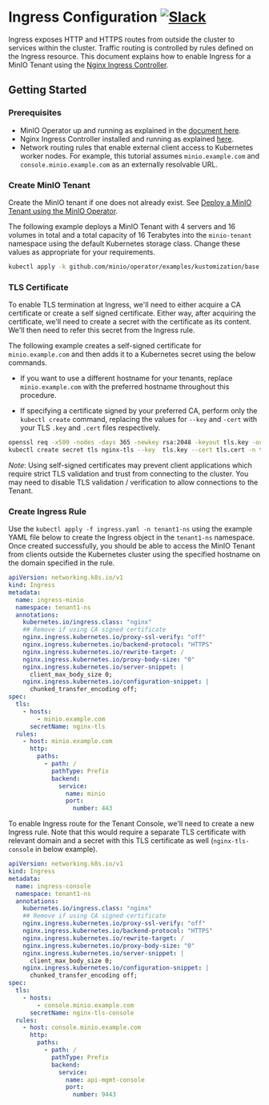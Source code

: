 # Ingress Configuration [![Slack](https://slack.min.io/slack?type=svg)](https://slack.min.io)

Ingress exposes HTTP and HTTPS routes from outside the cluster to services within the cluster. Traffic routing is
controlled by rules defined on the Ingress resource. This document explains how to enable Ingress for a MinIO Tenant
using the [Nginx Ingress Controller](https://kubernetes.github.io/ingress-nginx/).

## Getting Started

### Prerequisites

- MinIO Operator up and running as explained in
  the [document here](https://min.io/docs/minio/kubernetes/upstream/operations/installation.html).
- Nginx Ingress Controller installed and running as
  explained [here](https://kubernetes.github.io/ingress-nginx/deploy/).
- Network routing rules that enable external client access to Kubernetes worker nodes. For example, this tutorial
  assumes `minio.example.com` and `console.minio.example.com` as an externally resolvable URL.

### Create MinIO Tenant

Create the MinIO tenant if one does not already exist.
See [Deploy a MinIO Tenant using the MinIO Operator](https://min.io/docs/minio/kubernetes/upstream/operations/install-deploy-manage/deploy-minio-tenant.html).

The following example deploys a MinIO Tenant with 4 servers and 16 volumes in total and a total capacity of 16 Terabytes
into the `minio-tenant` namespace using the default Kubernetes storage class. Change these values as appropriate for
your requirements.

```sh
kubectl apply -k github.com/minio/operator/examples/kustomization/base
```

### TLS Certificate

To enable TLS termination at Ingress, we'll need to either acquire a CA certificate or create a self signed certificate.
Either way, after acquiring the certificate, we'll need to create a secret with the certificate as its content. We'll
then need to refer this secret from the Ingress rule.

The following example creates a self-signed certificate for `minio.example.com` and then adds it to a Kubernetes secret
using the below commands.

- If you want to use a different hostname for your tenants, replace `minio.example.com` with the preferred hostname
  throughout this procedure.

- If specifying a certificate signed by your preferred CA, perform only the `kubectl create` command, replacing the
  values for `--key` and `-cert` with your TLS `.key` and `.cert` files respectively.

```sh
openssl req -x509 -nodes -days 365 -newkey rsa:2048 -keyout tls.key -out tls.cert -subj "/CN=minio.example.com/O=minio.example.com"
kubectl create secret tls nginx-tls --key  tls.key --cert tls.cert -n tenant1-ns
```

*Note*: Using self-signed certificates may prevent client applications which require strict TLS validation and trust
from connecting to the cluster. You may need to disable TLS validation / verification to allow connections to the
Tenant.

### Create Ingress Rule

Use the `kubectl apply -f ingress.yaml -n tenant1-ns` using the example YAML file below to create the Ingress object in
the `tenant1-ns` namespace. Once created successfully, you should be able to access the MinIO Tenant from clients
outside the Kubernetes cluster using the specified hostname on the domain specified in the rule.

```yaml
apiVersion: networking.k8s.io/v1
kind: Ingress
metadata:
  name: ingress-minio
  namespace: tenant1-ns
  annotations:
    kubernetes.io/ingress.class: "nginx"
    ## Remove if using CA signed certificate
    nginx.ingress.kubernetes.io/proxy-ssl-verify: "off"
    nginx.ingress.kubernetes.io/backend-protocol: "HTTPS"
    nginx.ingress.kubernetes.io/rewrite-target: /
    nginx.ingress.kubernetes.io/proxy-body-size: "0"
    nginx.ingress.kubernetes.io/server-snippet: |
      client_max_body_size 0;
    nginx.ingress.kubernetes.io/configuration-snippet: |
      chunked_transfer_encoding off;
spec:
  tls:
    - hosts:
        - minio.example.com
      secretName: nginx-tls
  rules:
    - host: minio.example.com
      http:
        paths:
          - path: /
            pathType: Prefix
            backend:
              service:
                name: minio
                port:
                  number: 443
```

To enable Ingress route for the Tenant Console, we'll need to create a new Ingress rule. Note that this would require a
separate TLS certificate with relevant domain and a secret with this TLS certificate as well (`nginx-tls-console` in
below example).

```yaml
apiVersion: networking.k8s.io/v1
kind: Ingress
metadata:
  name: ingress-console
  namespace: tenant1-ns
  annotations:
    kubernetes.io/ingress.class: "nginx"
    ## Remove if using CA signed certificate
    nginx.ingress.kubernetes.io/proxy-ssl-verify: "off"
    nginx.ingress.kubernetes.io/backend-protocol: "HTTPS"
    nginx.ingress.kubernetes.io/rewrite-target: /
    nginx.ingress.kubernetes.io/proxy-body-size: "0"
    nginx.ingress.kubernetes.io/server-snippet: |
      client_max_body_size 0;
    nginx.ingress.kubernetes.io/configuration-snippet: |
      chunked_transfer_encoding off;
spec:
  tls:
    - hosts:
        - console.minio.example.com
      secretName: nginx-tls-console
  rules:
    - host: console.minio.example.com
      http:
        paths:
          - path: /
            pathType: Prefix
            backend:
              service:
                name: api-mgmt-console
                port:
                  number: 9443
```
